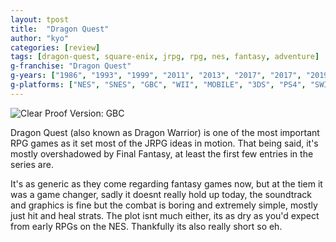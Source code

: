 ```yaml
---
layout: tpost
title:  "Dragon Quest"
author: "kyo"
categories: [review]
tags: [dragon-quest, square-enix, jrpg, rpg, nes, fantasy, adventure]
g-franchise: "Dragon Quest"
g-years: ["1986", "1993", "1999", "2011", "2013", "2017", "2017", "2019"]
g-platforms: ["NES", "SNES", "GBC", "WII", "MOBILE", "3DS", "PS4", "SWITCH"]
---
```


![Clear Proof]({{site.baseurl}}/img/dq1/clear.jpg)
Version: GBC

Dragon Quest (also known as Dragon Warrior) is one of the most important RPG games as it set most of the JRPG ideas in motion. That being said, it's mostly overshadowed by Final Fantasy, at least the first few entries in the series are.

It's as generic as they come regarding fantasy games now, but at the tiem it was a game changer, sadly it doesnt really hold up today, the soundtrack and graphics is fine but the combat is boring and extremely simple, mostly just hit and heal strats. The plot isnt much either, its as dry as you'd expect from early RPGs on the NES. Thankfully its also really short so eh.

